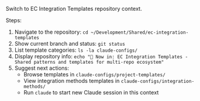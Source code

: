 Switch to EC Integration Templates repository context.

Steps:
1. Navigate to the repository: `cd ~/Development/Shared/ec-integration-templates`
2. Show current branch and status: `git status`
3. List template categories: `ls -la claude-configs/`
4. Display repository info: `echo "📍 Now in: EC Integration Templates - Shared patterns and templates for multi-repo ecosystem"`
5. Suggest next actions:
   - Browse templates in `claude-configs/project-templates/`
   - View integration methods templates in `claude-configs/integration-methods/`
   - Run `claude` to start new Claude session in this context